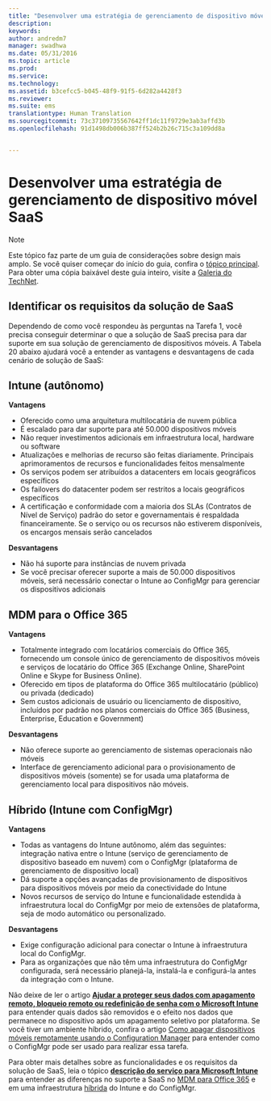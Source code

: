 ```yaml
---
title: "Desenvolver uma estratégia de gerenciamento de dispositivo móvel SaaS"
description: 
keywords: 
author: andredm7
manager: swadhwa
ms.date: 05/31/2016
ms.topic: article
ms.prod: 
ms.service: 
ms.technology: 
ms.assetid: b3cefcc5-b045-48f9-91f5-6d282a4428f3
ms.reviewer: 
ms.suite: ems
translationtype: Human Translation
ms.sourcegitcommit: 73c37109735567642ff1dc11f9729e3ab3affd3b
ms.openlocfilehash: 91d1498db006b387ff524b2b26c715c3a109dd8a


---
```


# Desenvolver uma estratégia de gerenciamento de dispositivo móvel SaaS

>[!NOTE]
>Este tópico faz parte de um guia de considerações sobre design mais amplo. Se você quiser começar do início do guia, confira o [tópico principal](mdm-design-considerations-guide.md). Para obter uma cópia baixável deste guia inteiro, visite a [Galeria do TechNet](https://gallery.technet.microsoft.com/Mobile-Device-Management-7d401582).

## Identificar os requisitos da solução de SaaS

Dependendo de como você respondeu às perguntas na Tarefa 1, você precisa conseguir determinar o que a solução de SaaS precisa para dar suporte em sua solução de gerenciamento de dispositivos móveis. A Tabela 20 abaixo ajudará você a entender as vantagens e desvantagens de cada cenário de solução de SaaS:

## Intune (autônomo)

**Vantagens**

- Oferecido como uma arquitetura multilocatária de nuvem pública
- É escalado para dar suporte para até 50.000 dispositivos móveis
- Não requer investimentos adicionais em infraestrutura local, hardware ou software
- Atualizações e melhorias de recurso são feitas diariamente. Principais aprimoramentos de recursos e funcionalidades feitos mensalmente
- Os serviços podem ser atribuídos a datacenters em locais geográficos específicos
- Os failovers do datacenter podem ser restritos a locais geográficos específicos
- A certificação e conformidade com a maioria dos SLAs (Contratos de Nível de Serviço) padrão do setor e governamentais é respaldada financeiramente. Se o serviço ou os recursos não estiverem disponíveis, os encargos mensais serão cancelados

**Desvantagens**

- Não há suporte para instâncias de nuvem privada
- Se você precisar oferecer suporte a mais de 50.000 dispositivos móveis, será necessário conectar o Intune ao ConfigMgr para gerenciar os dispositivos adicionais

## MDM para o Office 365

**Vantagens**

- Totalmente integrado com locatários comerciais do Office 365, fornecendo um console único de gerenciamento de dispositivos móveis e serviços de locatário do Office 365 (Exchange Online, SharePoint Online e Skype for Business Online).
- Oferecido em tipos de plataforma do Office 365 multilocatário (público) ou privada (dedicado)
- Sem custos adicionais de usuário ou licenciamento de dispositivo, incluídos por padrão nos planos comerciais do Office 365 (Business, Enterprise, Education e Government)

**Desvantagens**

- Não oferece suporte ao gerenciamento de sistemas operacionais não móveis
- Interface de gerenciamento adicional para o provisionamento de dispositivos móveis (somente) se for usada uma plataforma de gerenciamento local para dispositivos não móveis.

## Híbrido (Intune com ConfigMgr)

**Vantagens**

- Todas as vantagens do Intune autônomo, além das seguintes: integração nativa entre o Intune (serviço de gerenciamento de dispositivo baseado em nuvem) com o ConfigMgr (plataforma de gerenciamento de dispositivo local)
- Dá suporte a opções avançadas de provisionamento de dispositivos para dispositivos móveis por meio da conectividade do Intune
- Novos recursos de serviço do Intune e funcionalidade estendida à infraestrutura local do ConfigMgr por meio de extensões de plataforma, seja de modo automático ou personalizado.

**Desvantagens**

- Exige configuração adicional para conectar o Intune à infraestrutura local do ConfigMgr.
- Para as organizações que não têm uma infraestrutura do ConfigMgr configurada, será necessário planejá-la, instalá-la e configurá-la antes da integração com o Intune.

Não deixe de ler o artigo **[Ajudar a proteger seus dados com apagamento remoto, bloqueio remoto ou redefinição de senha com o Microsoft Intune](https://technet.microsoft.com/library/jj676679.aspx)** para entender quais dados são removidos e o efeito nos dados que permanece no dispositivo após um apagamento seletivo por plataforma. Se você tiver um ambiente híbrido, confira o artigo [Como apagar dispositivos móveis remotamente usando o Configuration Manager](https://technet.microsoft.com/library/dn956981.aspx) para entender como o ConfigMgr pode ser usado para realizar essa tarefa.

Para obter mais detalhes sobre as funcionalidades e os requisitos da solução de SaaS, leia o tópico **[descrição do serviço para Microsoft Intune](https://technet.microsoft.com/library/dn600286.aspx)** para entender as diferenças no suporte a SaaS no [MDM para Office 365](https://technet.microsoft.com/library/faa7d8e5-645d-4d59-839c-c8d4c1869e4a(v=technet.10).aspx) e em uma infraestrutura [híbrida](https://technet.microsoft.com/library/jj884158.aspx) do Intune e do ConfigMgr.


<!--HONumber=Jun16_HO4-->


